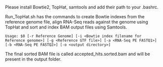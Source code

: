 Please install Bowtie2, TopHat, samtools and add their path to your .bashrc. 
         
Run_TopHat.sh has the commands to create Bowtie indexes from the reference genome file, align RNA-Seq reads against the genome using TopHat and sort and index BAM output files using Samtools.
    
```
Usage: $0 [-r Reference Genome] [-i <Bowtie index filename for Reference genome>] [-g <Reference GTF file>] [-a <RNA-Seq PE FASTQ1>] [-b <RNA-Seq PE FASTQ2>] [-o <output directory>]
```
    
The final sorted BAM file is called accepted_hits.sorted.bam and will be present in the output folder.
